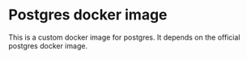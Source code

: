 # Postgres docker image

This is a custom docker image for postgres. It depends on the official postgres docker image.
